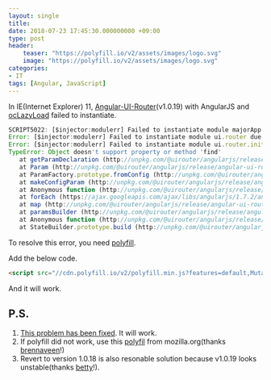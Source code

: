 ```yaml
---
layout: single
title: 
date: 2018-07-23 17:45:30.000000000 +09:00
type: post
header:
    teaser: "https://polyfill.io/v2/assets/images/logo.svg"
    image: "https://polyfill.io/v2/assets/images/logo.svg"
categories:
- IT
tags: [Angular, JavaScript]
---
```


In IE(Internet Explorer) 11, [Angular-UI-Router](https://ui-router.github.io/ng1/)(v1.0.19) with AngularJS and [ocLazyLoad](https://oclazyload.readme.io/) failed to instantiate.

```javascript
SCRIPT5022: [$injector:modulerr] Failed to instantiate module majorApp due to:
Error: [$injector:modulerr] Failed to instantiate module ui.router due to:
Error: [$injector:modulerr] Failed to instantiate module ui.router.init due to:
TypeError: Object doesn't support property or method 'find'
   at getParamDeclaration (http://unpkg.com/@uirouter/angularjs/release/angular-ui-router.js:1603:9)
   at Param (http://unpkg.com/@uirouter/angularjs/release/angular-ui-router.js:1667:13)
   at ParamFactory.prototype.fromConfig (http://unpkg.com/@uirouter/angularjs/release/angular-ui-router.js:5044:13)
   at makeConfigParam (http://unpkg.com/@uirouter/angularjs/release/angular-ui-router.js:2732:59)
   at Anonymous function (http://unpkg.com/@uirouter/angularjs/release/angular-ui-router.js:515:50)
   at forEach (https://ajax.googleapis.com/ajax/libs/angularjs/1.7.2/angular.js:401:11)
   at map (http://unpkg.com/@uirouter/angularjs/release/angular-ui-router.js:515:9)
   at paramsBuilder (http://unpkg.com/@uirouter/angularjs/release/angular-ui-router.js:2734:13)
   at Anonymous function (http://unpkg.com/@uirouter/angularjs/release/angular-ui-router.js:2929:105)
   at StateBuilder.prototype.build (http://unpkg.com/@uirouter/angularjs/release/angular-ui-router.js:2930:17)
```

To resolve this error, you need [polyfill](https://polyfill.io/v2/docs/).

Add the below code.

```html
<script src="//cdn.polyfill.io/v2/polyfill.min.js?features=default,MutationObserver"></script>
```

And it will work.

## P.S.
1. [This problem has been fixed](https://github.com/angular-ui/ui-router/issues/3725). It will work.
1. If polyfill did not work, use this [polyfil](https://developer.mozilla.org/en-US/docs/Web/JavaScript/Reference/Global_Objects/Array/find#Polyfill) from mozilla.org(thanks [brennaveen](https://github.com/brennaveen)!)
1. Revert to version 1.0.18 is also resonable solution because v1.0.19 looks unstable(thanks [betty](https://disqus.com/by/bettysteger/)!).